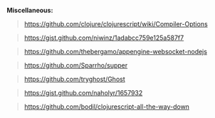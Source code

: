 **Miscellaneous:**

> https://github.com/clojure/clojurescript/wiki/Compiler-Options

> https://gist.github.com/niwinz/1adabcc759e125a587f7

> https://github.com/thebergamo/appengine-websocket-nodejs

> https://github.com/Sparrho/supper

> https://github.com/tryghost/Ghost

> https://gist.github.com/naholyr/1657932

> https://github.com/bodil/clojurescript-all-the-way-down




